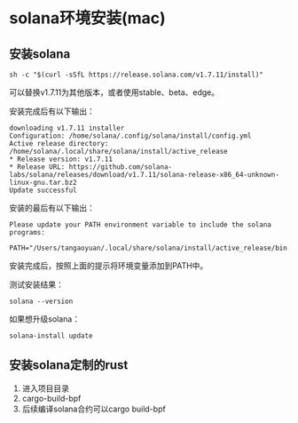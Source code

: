 # solana环境安装(mac)

## 安装solana

```
sh -c "$(curl -sSfL https://release.solana.com/v1.7.11/install)"
```

可以替换v1.7.11为其他版本，或者使用stable、beta、edge。

安装完成后有以下输出：
```
downloading v1.7.11 installer
Configuration: /home/solana/.config/solana/install/config.yml
Active release directory: /home/solana/.local/share/solana/install/active_release
* Release version: v1.7.11
* Release URL: https://github.com/solana-labs/solana/releases/download/v1.7.11/solana-release-x86_64-unknown-linux-gnu.tar.bz2
Update successful
```

安装的最后有以下输出：
```
Please update your PATH environment variable to include the solana programs:
    PATH="/Users/tangaoyuan/.local/share/solana/install/active_release/bin:$PATH"
```

安装完成后，按照上面的提示将环境变量添加到PATH中。

测试安装结果：
```
solana --version
```

如果想升级solana：
```
solana-install update
```

## 安装solana定制的rust

1. 进入项目目录
2. cargo-build-bpf
3. 后续编译solana合约可以cargo build-bpf

